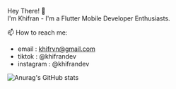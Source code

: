 Hey There! 👋 
<br>
I'm Khifran - I'm a Flutter Mobile Developer Enthusiasts.

📫 How to reach me:
  - email     : khifrvn@gmail.com
  - tiktok    : @khifrandev
  - instagram : @khifrandev

![Anurag's GitHub stats](https://github-readme-stats.vercel.app/api?username=khifrvn&show=reviews&show_icons=true&theme=merko)

